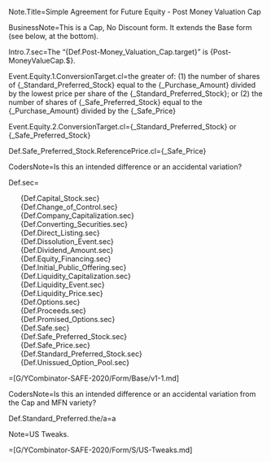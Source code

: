 
Note.Title=Simple Agreement for Future Equity - Post Money Valuation Cap

BusinessNote=This is a Cap, No Discount form. It extends the Base form (see below, at the bottom).

Intro.7.sec=The “{Def.Post-Money_Valuation_Cap.target}” is {Post-MoneyValueCap.$}.

Event.Equity.1.ConversionTarget.cl=the greater of: (1) the number of shares of {_Standard_Preferred_Stock} equal to the {_Purchase_Amount} divided by the lowest price per share of the {_Standard_Preferred_Stock}; or (2) the number of shares of {_Safe_Preferred_Stock} equal to the {_Purchase_Amount} divided by the {_Safe_Price}

Event.Equity.2.ConversionTarget.cl={_Standard_Preferred_Stock} or {_Safe_Preferred_Stock}

Def.Safe_Preferred_Stock.ReferencePrice.cl={_Safe_Price}

CodersNote=Is this an intended difference or an accidental variation?


Def.sec=<ul type="none"><li>{Def.Capital_Stock.sec}</li><li>{Def.Change_of_Control.sec}</li><li>{Def.Company_Capitalization.sec}</li><li>{Def.Converting_Securities.sec}</li><li>{Def.Direct_Listing.sec}</li><li>{Def.Dissolution_Event.sec}</li><li>{Def.Dividend_Amount.sec}</li><li>{Def.Equity_Financing.sec}</li><li>{Def.Initial_Public_Offering.sec}</li><li>{Def.Liquidity_Capitalization.sec}</li><li>{Def.Liquidity_Event.sec}</li><li>{Def.Liquidity_Price.sec}</li><li>{Def.Options.sec}</li><li>{Def.Proceeds.sec}</li><li>{Def.Promised_Options.sec}</li><li>{Def.Safe.sec}</li><li>{Def.Safe_Preferred_Stock.sec}</li><li>{Def.Safe_Price.sec}</li><li>{Def.Standard_Preferred_Stock.sec}</li><li>{Def.Unissued_Option_Pool.sec}</li></ul>

=[G/YCombinator-SAFE-2020/Form/Base/v1-1.md]

CodersNote=Is this an intended difference or an accidental variation from the Cap and MFN variety?

Def.Standard_Preferred.the/a=a

Note=US Tweaks.

=[G/YCombinator-SAFE-2020/Form/S/US-Tweaks.md]
